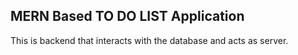 ## MERN Based TO DO LIST Application


This is backend that interacts with the database and acts as server.
